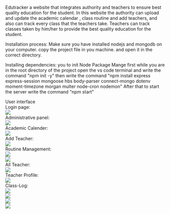 Edutracker a website that integrates authority and teachers to ensure best quality
education for the student. In this website the authority can upload and update the
academic calendar , class routine and add teachers, and also can track every class that the
teachers take.
Teachers can track classes taken by him/her to provide the best quality education for the
student.

Installation process: Make sure you have installed nodejs and mongodb on your computer.
copy the project file in you machine. and open it in the correct directory.

Installing dependencies: you to init Node Package Mange first 
while you are in the root directory of the project open the vs code terminal and write the command "npm init -y"
then write the command "npm install express express-session mongoose hbs body-parser connect-mongo dotenv moment-timezone morgan multer node-cron nodemon"
After that to start the server write the command "npm start"

User interface
<br>
Login page:
<br>
![](images/login.PNG)
<br>
Administrative panel:
<br>
![](images/admin_panel_home.PNG)
<br>
Academic Calender:
<br>
![](images/academic_calendar_admin.PNG)
<br>
Add Teacher:
<br>
![](images/add_teacher_admin.PNG)
<br>
Routine Management:
<br>
![](images/routine_add_admin.PNG)
<br>
![](images/routine_management_admin.PNG)
<br>
All Teacher:
<br>
![](images/teacher_list_admin.PNG)
<br>
Teacher Profile:
<br>
![](images/Teacher_Profile.PNG)
<br>
Class-Log:
<br>
![](images/class_Log_Ongoing.PNG)
<br>
![](images/class_Log_waiting.PNG)
<br>
![](images/class_Log.PNG)
<br>
![](images/class_Log_attended.PNG)
<br>
